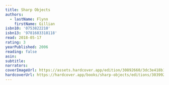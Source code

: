 ```yaml
---
title: Sharp Objects
authors:
  - lastName: Flynn
    firstName: Gillian
isbn10: '0753822210'
isbn13: '9781683318118'
read: 2018-05-17
rating: 3
yearPublished: 2006
reading: false
asin:
subtitle:
narrators:
coverImageUrl: https://assets.hardcover.app/edition/30892660/3dc3e418b15263662528c343617a141606a99560.jpeg
hardcoverUrl: https://hardcover.app/books/sharp-objects/editions/30399227
---
```

